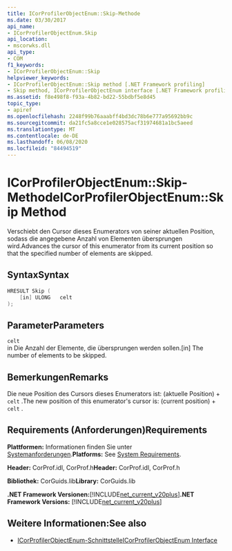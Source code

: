 ```yaml
---
title: ICorProfilerObjectEnum::Skip-Methode
ms.date: 03/30/2017
api_name:
- ICorProfilerObjectEnum.Skip
api_location:
- mscorwks.dll
api_type:
- COM
f1_keywords:
- ICorProfilerObjectEnum::Skip
helpviewer_keywords:
- ICorProfilerObjectEnum::Skip method [.NET Framework profiling]
- Skip method, ICorProfilerObjectEnum interface [.NET Framework profiling]
ms.assetid: f8e498f8-f93a-4b82-bd22-55bdbf5e8d45
topic_type:
- apiref
ms.openlocfilehash: 2248f99b76aaabff4bd3dc78b6e777a95692bb9c
ms.sourcegitcommit: da21fc5a8cce1e028575acf31974681a1bc5aeed
ms.translationtype: MT
ms.contentlocale: de-DE
ms.lasthandoff: 06/08/2020
ms.locfileid: "84494519"
---
```

# <a name="icorprofilerobjectenumskip-method"></a><span data-ttu-id="0a863-102">ICorProfilerObjectEnum::Skip-Methode</span><span class="sxs-lookup"><span data-stu-id="0a863-102">ICorProfilerObjectEnum::Skip Method</span></span>
<span data-ttu-id="0a863-103">Verschiebt den Cursor dieses Enumerators von seiner aktuellen Position, sodass die angegebene Anzahl von Elementen übersprungen wird.</span><span class="sxs-lookup"><span data-stu-id="0a863-103">Advances the cursor of this enumerator from its current position so that the specified number of elements are skipped.</span></span>  
  
## <a name="syntax"></a><span data-ttu-id="0a863-104">Syntax</span><span class="sxs-lookup"><span data-stu-id="0a863-104">Syntax</span></span>  
  
```cpp  
HRESULT Skip (  
    [in] ULONG   celt  
);  
```  
  
## <a name="parameters"></a><span data-ttu-id="0a863-105">Parameter</span><span class="sxs-lookup"><span data-stu-id="0a863-105">Parameters</span></span>  
 `celt`  
 <span data-ttu-id="0a863-106">in Die Anzahl der Elemente, die übersprungen werden sollen.</span><span class="sxs-lookup"><span data-stu-id="0a863-106">[in] The number of elements to be skipped.</span></span>  
  
## <a name="remarks"></a><span data-ttu-id="0a863-107">Bemerkungen</span><span class="sxs-lookup"><span data-stu-id="0a863-107">Remarks</span></span>  
 <span data-ttu-id="0a863-108">Die neue Position des Cursors dieses Enumerators ist: (aktuelle Position) + `celt` .</span><span class="sxs-lookup"><span data-stu-id="0a863-108">The new position of this enumerator's cursor is: (current position) + `celt` .</span></span>  
  
## <a name="requirements"></a><span data-ttu-id="0a863-109">Requirements (Anforderungen)</span><span class="sxs-lookup"><span data-stu-id="0a863-109">Requirements</span></span>  
 <span data-ttu-id="0a863-110">**Plattformen:** Informationen finden Sie unter [Systemanforderungen](../../get-started/system-requirements.md).</span><span class="sxs-lookup"><span data-stu-id="0a863-110">**Platforms:** See [System Requirements](../../get-started/system-requirements.md).</span></span>  
  
 <span data-ttu-id="0a863-111">**Header:** CorProf.idl, CorProf.h</span><span class="sxs-lookup"><span data-stu-id="0a863-111">**Header:** CorProf.idl, CorProf.h</span></span>  
  
 <span data-ttu-id="0a863-112">**Bibliothek:** CorGuids.lib</span><span class="sxs-lookup"><span data-stu-id="0a863-112">**Library:** CorGuids.lib</span></span>  
  
 <span data-ttu-id="0a863-113">**.NET Framework Versionen:**[!INCLUDE[net_current_v20plus](../../../../includes/net-current-v20plus-md.md)]</span><span class="sxs-lookup"><span data-stu-id="0a863-113">**.NET Framework Versions:** [!INCLUDE[net_current_v20plus](../../../../includes/net-current-v20plus-md.md)]</span></span>  
  
## <a name="see-also"></a><span data-ttu-id="0a863-114">Weitere Informationen:</span><span class="sxs-lookup"><span data-stu-id="0a863-114">See also</span></span>

- [<span data-ttu-id="0a863-115">ICorProfilerObjectEnum-Schnittstelle</span><span class="sxs-lookup"><span data-stu-id="0a863-115">ICorProfilerObjectEnum Interface</span></span>](icorprofilerobjectenum-interface.md)
